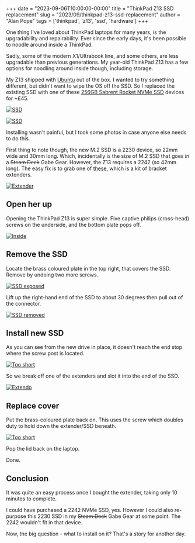 +++
date = "2023-09-06T10:00:00-00:00"
title = "ThinkPad Z13 SSD replacement"
slug = "2023/09/thinkpad-z13-ssd-replacement"
author = "Alan Pope"
tags = ['thinkpad', 'z13', 'ssd', 'hardware']
+++

One thing I've loved about ThinkPad laptops for many years, is the upgradability and repairability. Ever since the early days, it's been possible to noodle around inside a ThinkPad. 

Sadly, some of the modern X1/Ultrabook line, and some others, are less upgradable than previous generations. My year-old ThinkPad Z13 has a few options for noodling around inside though, including storage.

My Z13 shipped with [Ubuntu](https://ubuntu.com/) out of the box. I wanted to try something different, but didn't want to wipe the OS off the SSD. So I replaced the existing SSD with one of these [256GB Sabrent Rocket NVMe SSD](https://geni.us/aGToVMA) devices for ~£45.

[![SSD](/images/2023-09-06/IMG_3303.jpg)](https://geni.us/aGToVMA)

[![SSD](/images/2023-09-06/IMG_3305.jpg)](https://geni.us/aGToVMA)


Installing wasn't painful, but I took some photos in case anyone else needs to do this.

First thing to note though, the new M.2 SSD is a 2230 device, so 22mm wide and 30mm long. Which, incidentally is the size of M.2 SSD
that goes in a ~~Steam Deck~~ Gabe Gear. However, the Z13 requires a 2242 (so 42mm long). The easy fix is to grab one of [these](https://www.ebay.co.uk/itm/284973269451), which is a kit of bracket extenders.

[![Extender](/images/2023-09-06/IMG_3304.jpg)](https://www.ebay.co.uk/itm/284973269451)

## Open her up

Opening the ThinkPad Z13 is super simple. Five captive philips (cross-head) screws on the underside, and the bottom plate pops off.

[![Inside](/images/2023-09-06/IMG_3306.jpg)](/images/2023-09-06/IMG_3306.jpg)

## Remove the SSD

Locate the brass coloured plate in the top right, that covers the SSD. Remove by undoing two more screws.

[![SSD exposed](/images/2023-09-06/IMG_3308.jpg)](/images/2023-09-06/IMG_3308.jpg)

Lift up the right-hand end of the SSD to about 30 degrees then pull out of the connector.

[![SSD removed](/images/2023-09-06/IMG_3310.jpg)](/images/2023-09-06/IMG_3310.jpg)

## Install new SSD

As you can see from the new drive in place, it doesn't reach the end stop where the screw post is located.

[![Too short](/images/2023-09-06/IMG_3311.jpg)](/images/2023-09-06/IMG_3311.jpg)

So we break off one of the extenders and slot it into the end of the SSD. 

[![Extendo](/images/2023-09-06/IMG_3314.jpg)](/images/2023-09-06/IMG_3314.jpg)

## Replace cover

Put the brass-coloured plate back on. This uses the screw which doubles duty to hold down the extender/SSD beneath.

[![Too short](/images/2023-09-06/IMG_3316.jpg)](/images/2023-09-06/IMG_3316.jpg)

Pop the lid back on the laptop. 

Done.

## Conclusion

It was quite an easy process once I bought the extender, taking only 10 minutes to complete.

I could have purchased a 2242 NVMe SSD, yes. However I could also re-purpose this 2230 SSD in my ~~Steam Deck~~ Gabe Gear at some point. The 2242 wouldn't fit in that device.

Now, the big question - what to install on it? That's a story for another day.